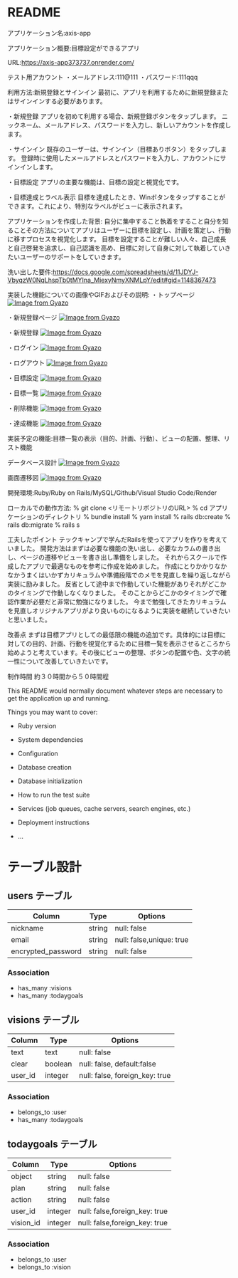 # README

アプリケーション名:axis-app

アプリケーション概要:目標設定ができるアプリ

URL:https://axis-app373737.onrender.com/

テスト用アカウント
・メールアドレス:111@111
・パスワード:111qqq

利用方法:新規登録とサインイン
最初に、アプリを利用するために新規登録またはサインインする必要があります。

・新規登録
アプリを初めて利用する場合、新規登録ボタンをタップします。
ニックネーム、メールアドレス、パスワードを入力し、新しいアカウントを作成します。

・サインイン
既存のユーザーは、サインイン（目標ありボタン）をタップします。
登録時に使用したメールアドレスとパスワードを入力し、アカウントにサインインします。

・目標設定
アプリの主要な機能は、目標の設定と視覚化です。

・目標達成とラベル表示
目標を達成したとき、Winボタンをタップすることができます。これにより、特別なラベルがビューに表示されます。


アプリケーションを作成した背景:
自分に集中すること執着をすること自分を知ることその方法についてアプリはユーザーに目標を設定し、計画を策定し、行動に移すプロセスを視覚化します。
目標を設定することが難しい人々、自己成長と自己啓発を追求し、自己認識を高め、目標に対して自身に対して執着していきたいユーザーのサポートをしていきます。

洗い出した要件:https://docs.google.com/spreadsheets/d/11JDYJ-VbyqzW0NqLhspTb0tMYIna_MiexyNmyXNMLpY/edit#gid=1148367473

実装した機能についての画像やGIFおよびその説明:
・トップページ
[![Image from Gyazo](https://i.gyazo.com/67606cb9a920fd989710106f55ea2c38.png)](https://gyazo.com/67606cb9a920fd989710106f55ea2c38)

・新規登録ページ
[![Image from Gyazo](https://i.gyazo.com/d9d36cde3980411be656159254bd1616.png)](https://gyazo.com/d9d36cde3980411be656159254bd1616)

・新規登録
[![Image from Gyazo](https://i.gyazo.com/328176dd5c6065c0dbb63dc167d8070b.gif)](https://gyazo.com/328176dd5c6065c0dbb63dc167d8070b)

・ログイン
[![Image from Gyazo](https://i.gyazo.com/1bb847b1b1e497d816191b2aa22e85cc.gif)](https://gyazo.com/1bb847b1b1e497d816191b2aa22e85cc)

・ログアウト
[![Image from Gyazo](https://i.gyazo.com/357f1f2c7a826e8860ec81cbd062fabc.gif)](https://gyazo.com/357f1f2c7a826e8860ec81cbd062fabc)

・目標設定
[![Image from Gyazo](https://i.gyazo.com/21560441cc206e9e5451e1ab62060515.gif)](https://gyazo.com/21560441cc206e9e5451e1ab62060515)

・目標一覧
[![Image from Gyazo](https://i.gyazo.com/2e4bd89df3449e7f60d49d878d27124d.png)](https://gyazo.com/2e4bd89df3449e7f60d49d878d27124d)

・削除機能
[![Image from Gyazo](https://i.gyazo.com/df3499d657ab053a20d36a38e41544ed.gif)](https://gyazo.com/df3499d657ab053a20d36a38e41544ed)

・達成機能
[![Image from Gyazo](https://i.gyazo.com/0366db68e382214fa3e6d0c05bd27395.gif)](https://gyazo.com/0366db68e382214fa3e6d0c05bd27395)


実装予定の機能:目標一覧の表示（目的、計画、行動）、ビューの配置、整理、リスト機能

データベース設計
[![Image from Gyazo](https://i.gyazo.com/50f266963a9026b7d9e58f20dc3df492.png)](https://gyazo.com/50f266963a9026b7d9e58f20dc3df492)

画面遷移図
[![Image from Gyazo](https://i.gyazo.com/2d98f02eb2595c5ba69a8b59d734baf9.png)](https://gyazo.com/2d98f02eb2595c5ba69a8b59d734baf9)

開発環境:Ruby/Ruby on Rails/MySQL/Github/Visual Studio Code/Render

ローカルでの動作方法:
% git clone <リモートリポジトリのURL>
% cd アプリケーションのディレクトリ
% bundle install
% yarn install
% rails db:create
% rails db:migrate
% rails s

工夫したポイント	テックキャンプで学んだRailsを使ってアプリを作りを考えていました。
開発方法はまずは必要な機能の洗い出し、必要なカラムの書き出し、ページの遷移やビューを書き出し準備をしました。
それからスクールで作成したアプリで最適なものを参考に作成を始めました。
作成にとりかかりなかなかうまくはいかずカリキュラムや準備段階でのメモを見直しを繰り返しながら実装に励みました。
反省として途中まで作動していた機能がありそれがどこかのタイミングで作動しなくなりました。
そのことからどこかのタイミングで確認作業が必要だと非常に勉強になりました。
今まで勉強してきたカリキュラムを見直しオリジナルアプリがより良いものになるように実装を継続していきたいと思いました。

改善点	まずは目標アプリとしての最低限の機能の追加です。具体的には目標に対しての目的、計画、行動を視覚化するために目標一覧を表示させるところから始めようと考えています。その後にビューの整理、ボタンの配置や色、文字の統一性について改善していきたいです。

制作時間	約３０時間から５０時間程


This README would normally document whatever steps are necessary to get the
application up and running.

Things you may want to cover:

* Ruby version

* System dependencies

* Configuration

* Database creation

* Database initialization

* How to run the test suite

* Services (job queues, cache servers, search engines, etc.)

* Deployment instructions

* ...

# テーブル設計

## users テーブル

| Column             | Type    | Options                  |
| ------------------ | ------- | ------------------------ |
| nickname           | string  | null: false              |
| email              | string  | null: false,unique: true |
| encrypted_password | string  | null: false              |


### Association

- has_many :visions
- has_many :todaygoals


## visions テーブル

| Column  | Type       | Options                        |
| ------- | ---------- | ------------------------------ |
| text    | text       | null: false                    |
| clear   | boolean    | null: false, default:false     |
| user_id | integer    | null: false, foreign_key: true |


### Association

- belongs_to :user 
- has_many :todaygoals


## todaygoals テーブル

| Column        | Type       | Options                        |
| ------------- | ---------- | ------------------------------ |
| object        | string     | null: false                    |
| plan          | string     | null: false                    |
| action        | string     | null: false                    |
| user_id       | integer    | null: false,foreign_key: true  |
| vision_id     | integer    | null: false,foreign_key: true  |


### Association

- belongs_to :user
- belongs_to :vision